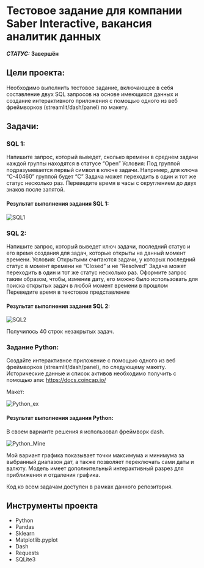 # Тестовое задание для компании Saber Interactive, вакансия аналитик данных



***СТАТУС:*** **Завершён**


## Цели проекта:

Необходимо выполнить тестовое задание, включающее в себя составление двух SQL запросов на основе имеющихся данных и создание интерактивного приложения с помощью одного из веб фреймворков (streamlit/dash/panel) по макету.

## Задачи:

### SQL 1:

Напишите запрос, который выведет, сколько времени в среднем задачи каждой группы находятся в статусе “Open” 
Условия:
Под группой подразумевается первый символ в ключе задачи. Например, для ключа “C-40460” группой будет “C”
Задача может переходить в один и тот же статус несколько раз.
Переведите время в часы с округлением до двух знаков после запятой.

#### Результат выполнения задания SQL 1:

<img src="https://i.imgur.com/VDryupk.png" alt="SQL1"/>

### SQL 2:

Напишите запрос, который выведет ключ задачи, последний статус и его время создания для задач, которые открыты на данный момент времени.
Условия:
Открытыми считаются задачи, у которых последний статус в момент времени не “Closed” и не “Resolved”
Задача может переходить в один и тот же статус несколько раз.
Оформите запрос таким образом, чтобы, изменив дату, его можно было использовать для поиска открытых задач в любой момент времени в прошлом
Переведите время в текстовое представление

#### Результат выполнения задания SQL 2:

<img src="https://i.imgur.com/A1Oj2vi.png" alt="SQL2"/>

Получилось 40 строк незакрытых задач.

### Задание Python:

Создайте интерактивное приложение с помощью одного из веб фреймворков (streamlit/dash/panel), по следующему макету.
Исторические данные и список активов необходимо получить с помощью апи:  https://docs.coincap.io/

Макет:

<img src="https://i.imgur.com/1xdHWwq.png" alt="Python_ex"/>

#### Результат выполнения задания Python:

В своем варианте решения я использовал фреймворк dash.

<img src="https://i.imgur.com/kylSVMg.png" alt="Python_Mine"/>

Мой вариант графика показывает точки максимума и минимума за выбранный диапазон дат, а также позволяет переключать сами даты и валюту. Модель имеет дополнительный интерактивный разрез для приближения и отдаления графика.

Код ко всем задачам доступен в рамках данного репозитория.

## Инструменты проекта

- Python
- Pandas
- Sklearn
- Matplotlib.pyplot
- Dash
- Requests
- SQLite3
